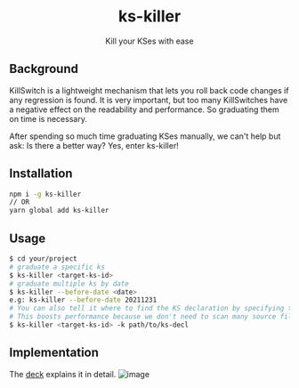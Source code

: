 <h1 align="center">ks-killer</h1>
<p align="center">Kill your KSes with ease</p>

## Background
KillSwitch is a lightweight mechanism that lets you roll back code changes if any regression is found. It is very important, but too many KillSwitches have a negative effect on the readability and performance. So graduating them on time is necessary.

After spending so much time graduating KSes manually, we can't help but ask: Is there a better way? Yes, enter ks-killer!

## Installation
```bash
npm i -g ks-killer
// OR
yarn global add ks-killer
```

## Usage
```bash
$ cd your/project
# graduate a specific ks
$ ks-killer <target-ks-id>
# graduate multiple ks by date
$ ks-killer --before-date <date>
e.g: ks-killer --before-date 20211231
# You can also tell it where to find the KS declaration by specifying the -k or -p flag. 
# This boosts performance because we don't need to scan many source files just to find the declaration.
$ ks-killer <target-ks-id> -k path/to/ks-decl
```

## Implementation
The [deck](https://slides.com/sixianli/ks-killer) explains it in detail.
![image](https://user-images.githubusercontent.com/43892874/147040023-d6540028-b008-46f5-b24c-7882a9725c75.png)
